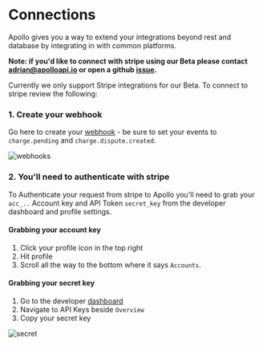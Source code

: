 # Connections

Apollo gives you a way to extend your integrations beyond rest and database by integrating in with common platforms.

**Note: if you'd like to connect with stripe using our Beta please contact adrian@apolloapi.io or open a github [issue](https://github.com/apolloapi/apolloapi/issues).**

Currently we only support Stripe integrations for our Beta. To connect to stripe review the following:

### 1. Create your webhook

Go here to create your [webhook](https://dashboard.stripe.com/test/webhooks/create) - be sure to set your events to `charge.pending` and `charge.dispute.created`.

![webhooks](https://uploads-ssl.webflow.com/640ca38ad086fde245b76c9d/64529f4167f1101686259b77_Screenshot%202023-05-03%20at%201.49.33%20PM.png)

### 2. You'll need to authenticate with stripe

To Authenticate your request from stripe to Apollo you'll need to grab your `acc_..` Account key and API Token `secret_key` from the developer dashboard and profile settings.

#### Grabbing your account key

1. Click your profile icon in the top right
2. Hit profile
3. Scroll all the way to the bottom where it says `Accounts`.

#### Grabbing your secret key

1. Go to the developer [dashboard](https://dashboard.stripe.com/developers)
2. Navigate to API Keys beside `Overview`
3. Copy your secret key

![secret](https://uploads-ssl.webflow.com/640ca38ad086fde245b76c9d/6452c9b30c3257f89d90561b_Screenshot%202023-05-03%20at%204.52.54%20PM.png)
